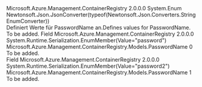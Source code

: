<Type Name="PasswordName" FullName="Microsoft.Azure.Management.ContainerRegistry.Models.PasswordName">
  <TypeSignature Language="C#" Value="public enum PasswordName" />
  <TypeSignature Language="ILAsm" Value=".class public auto ansi sealed PasswordName extends System.Enum" />
  <TypeSignature Language="DocId" Value="T:Microsoft.Azure.Management.ContainerRegistry.Models.PasswordName" />
  <TypeSignature Language="VB.NET" Value="Public Enum PasswordName" />
  <TypeSignature Language="F#" Value="type PasswordName = " />
  <AssemblyInfo>
    <AssemblyName>Microsoft.Azure.Management.ContainerRegistry</AssemblyName>
    <AssemblyVersion>2.0.0.0</AssemblyVersion>
  </AssemblyInfo>
  <Base>
    <BaseTypeName>System.Enum</BaseTypeName>
  </Base>
  <Attributes>
    <Attribute>
      <AttributeName>Newtonsoft.Json.JsonConverter(typeof(Newtonsoft.Json.Converters.StringEnumConverter))</AttributeName>
    </Attribute>
  </Attributes>
  <Docs>
    <summary>
            <span data-ttu-id="4ce9e-101">Definiert Werte für PasswordName an.</span><span class="sxs-lookup"><span data-stu-id="4ce9e-101">Defines values for PasswordName.</span></span>
            </summary>
    <remarks>To be added.</remarks>
  </Docs>
  <Members>
    <Member MemberName="Password">
      <MemberSignature Language="C#" Value="Password" />
      <MemberSignature Language="ILAsm" Value=".field public static literal valuetype Microsoft.Azure.Management.ContainerRegistry.Models.PasswordName Password = int32(0)" />
      <MemberSignature Language="DocId" Value="F:Microsoft.Azure.Management.ContainerRegistry.Models.PasswordName.Password" />
      <MemberSignature Language="VB.NET" Value="Password" />
      <MemberSignature Language="F#" Value="Password = 0" Usage="Microsoft.Azure.Management.ContainerRegistry.Models.PasswordName.Password" />
      <MemberType>Field</MemberType>
      <AssemblyInfo>
        <AssemblyName>Microsoft.Azure.Management.ContainerRegistry</AssemblyName>
        <AssemblyVersion>2.0.0.0</AssemblyVersion>
      </AssemblyInfo>
      <Attributes>
        <Attribute>
          <AttributeName>System.Runtime.Serialization.EnumMember(Value="password")</AttributeName>
        </Attribute>
      </Attributes>
      <ReturnValue>
        <ReturnType>Microsoft.Azure.Management.ContainerRegistry.Models.PasswordName</ReturnType>
      </ReturnValue>
      <MemberValue>0</MemberValue>
      <Docs>
        <summary>To be added.</summary>
      </Docs>
    </Member>
    <Member MemberName="Password2">
      <MemberSignature Language="C#" Value="Password2" />
      <MemberSignature Language="ILAsm" Value=".field public static literal valuetype Microsoft.Azure.Management.ContainerRegistry.Models.PasswordName Password2 = int32(1)" />
      <MemberSignature Language="DocId" Value="F:Microsoft.Azure.Management.ContainerRegistry.Models.PasswordName.Password2" />
      <MemberSignature Language="VB.NET" Value="Password2" />
      <MemberSignature Language="F#" Value="Password2 = 1" Usage="Microsoft.Azure.Management.ContainerRegistry.Models.PasswordName.Password2" />
      <MemberType>Field</MemberType>
      <AssemblyInfo>
        <AssemblyName>Microsoft.Azure.Management.ContainerRegistry</AssemblyName>
        <AssemblyVersion>2.0.0.0</AssemblyVersion>
      </AssemblyInfo>
      <Attributes>
        <Attribute>
          <AttributeName>System.Runtime.Serialization.EnumMember(Value="password2")</AttributeName>
        </Attribute>
      </Attributes>
      <ReturnValue>
        <ReturnType>Microsoft.Azure.Management.ContainerRegistry.Models.PasswordName</ReturnType>
      </ReturnValue>
      <MemberValue>1</MemberValue>
      <Docs>
        <summary>To be added.</summary>
      </Docs>
    </Member>
  </Members>
</Type>